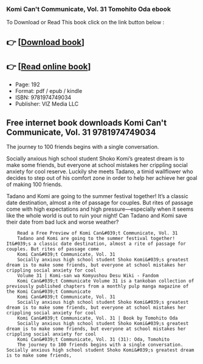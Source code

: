 ### Komi Can't Communicate, Vol. 31 Tomohito Oda ebook

To Download or Read This book click on the link button below :

## 👉  [**[Download book](http://ebooksharez.info/download.php?group=book&from=github.com&id=716267&lnk=1063 "Download book")**]

## 👉  [**[Read online book](http://ebooksharez.info/download.php?group=book&from=github.com&id=716267&lnk=1063 "Read online book")**]


* Page: 192
* Format: pdf / epub / kindle
* ISBN: 9781974749034
* Publisher: VIZ Media LLC



## Free internet book downloads Komi Can't Communicate, Vol. 31 9781974749034 



The journey to 100 friends begins with a single conversation.
 
 Socially anxious high school student Shoko Komi’s greatest dream is to make some friends, but everyone at school mistakes her crippling social anxiety for cool reserve. Luckily she meets Tadano, a timid wallflower who decides to step out of his comfort zone in order to help her achieve her goal of making 100 friends.
 
 Tadano and Komi are going to the summer festival together! It’s a classic date destination, almost a rite of passage for couples. But rites of passage come with high expectations and high pressure—especially when it seems like the whole world is out to ruin your night! Can Tadano and Komi save their date from bad luck and worse weather?


        Read a Free Preview of Komi Can&#039;t Communicate, Vol. 31
        Tadano and Komi are going to the summer festival together! It&#039;s a classic date destination, almost a rite of passage for couples. But rites of passage come 
        Komi Can&#039;t Communicate, Vol. 31
        Socially anxious high school student Shoko Komi&#039;s greatest dream is to make some friends, but everyone at school mistakes her crippling social anxiety for cool 
        Volume 31 | Komi-san wa Komyushou Desu Wiki - Fandom
        Komi Can&#039;t Communicate Volume 31 is a tankoban collection of previously published chapters from a monthly pulp manga magazine of the Komi Can&#039;t Communicate 
        Komi Can&#039;t Communicate, Vol. 31
        Socially anxious high school student Shoko Komi&#039;s greatest dream is to make some friends, but everyone at school mistakes her crippling social anxiety for cool 
        Komi Can&#039;t Communicate, Vol. 31 | Book by Tomohito Oda
        Socially anxious high school student Shoko Komi&#039;s greatest dream is to make some friends, but everyone at school mistakes her crippling social anxiety for cool 
        Komi Can&#039;t Communicate, Vol. 31 (31): Oda, Tomohito
        The journey to 100 friends begins with a single conversation. Socially anxious high school student Shoko Komi&#039;s greatest dream is to make some friends, 
    




